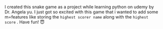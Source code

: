 I created this snake game as a project while learning python on udemy by Dr. Angela yu.
I just got so excited with this game that i wanted to add some m=features like storing the 
`highest scorer name` along with the `highest score` . Have fun! 😇
